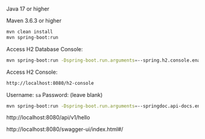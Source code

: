 
[//]: # (Requirments)
Java 17 or higher

[//]: # (Build Tool)
Maven 3.6.3 or higher

[//]: # (Run the application)
```bash 
mvn clean install
mvn spring-boot:run
```

[//]: # (Access the H2 Database Console)
Access H2 Database Console:
```bash 
mvn spring-boot:run -Dspring-boot.run.arguments=--spring.h2.console.enabled=true
```
Access H2 Console:
```bash 
http://localhost:8080/h2-console
```
Username: `sa`
Password: (leave blank) 

[//]: # (Access the Swagger UI)
```bash
mvn spring-boot:run -Dspring-boot.run.arguments=--springdoc.api-docs.enabled=true
```

[//]: # (Access the application)



[//]: # (Access the application)
http://localhost:8080/api/v1/hello


[//]: # (Access the H2 Database Console)
[//]: # (Connect to Swagger UI)
http://localhost:8080/swagger-ui/index.html#/
